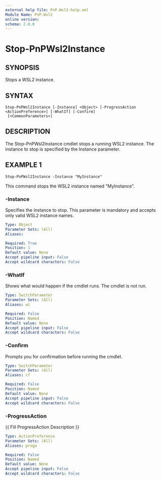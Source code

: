 ```yaml
---
external help file: PnP.Wsl2-help.xml
Module Name: PnP.Wsl2
online version:
schema: 2.0.0
---
```


# Stop-PnPWsl2Instance

## SYNOPSIS
Stops a WSL2 instance.

## SYNTAX

```
Stop-PnPWsl2Instance [-Instance] <Object> [-ProgressAction <ActionPreference>] [-WhatIf] [-Confirm]
 [<CommonParameters>]
```

## DESCRIPTION
The Stop-PnPWsl2Instance cmdlet stops a running WSL2 instance.
The instance to stop is specified by the Instance parameter.



## EXAMPLE 1
```
Stop-PnPWsl2Instance -Instance "MyInstance"
```

This command stops the WSL2 instance named "MyInstance".



### -Instance
Specifies the instance to stop.
This parameter is mandatory and accepts only valid WSL2 instance names.

```yaml
Type: Object
Parameter Sets: (All)
Aliases:

Required: True
Position: 1
Default value: None
Accept pipeline input: False
Accept wildcard characters: False
```

### -WhatIf
Shows what would happen if the cmdlet runs.
The cmdlet is not run.

```yaml
Type: SwitchParameter
Parameter Sets: (All)
Aliases: wi

Required: False
Position: Named
Default value: None
Accept pipeline input: False
Accept wildcard characters: False
```

### -Confirm
Prompts you for confirmation before running the cmdlet.

```yaml
Type: SwitchParameter
Parameter Sets: (All)
Aliases: cf

Required: False
Position: Named
Default value: None
Accept pipeline input: False
Accept wildcard characters: False
```

### -ProgressAction
{{ Fill ProgressAction Description }}

```yaml
Type: ActionPreference
Parameter Sets: (All)
Aliases: proga

Required: False
Position: Named
Default value: None
Accept pipeline input: False
Accept wildcard characters: False
```
